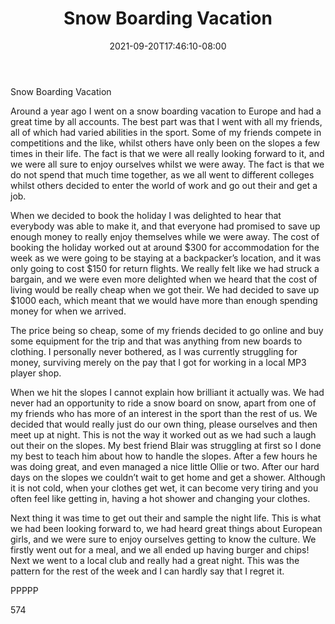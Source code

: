 ﻿---
title: "Snow Boarding Vacation"
date: 2021-09-20T17:46:10-08:00
description: "Text Tips for Web Success"
featured_image: "/images/Text.jpg"
tags: ["Text"]
---

Snow Boarding Vacation

Around a year ago I went on a snow boarding vacation to Europe and had a great time by all accounts. The best part was that I went with all my friends, all of which had varied abilities in the sport. Some of my friends compete in competitions and the like, whilst others have only been on the slopes a few times in their life. The fact is that we were all really looking forward to it, and we were all sure to enjoy ourselves whilst we were away. The fact is that we do not spend that much time together, as we all went to different colleges whilst others decided to enter the world of work and go out their and get a job. 

When we decided to book the holiday I was delighted to hear that everybody was able to make it, and that everyone had promised to save up enough money to really enjoy themselves while we were away. The cost of booking the holiday worked out at around $300 for accommodation for the week as we were going to be staying at a backpacker’s location, and it was only going to cost $150 for return flights. We really felt like we had struck a bargain, and we were even more delighted when we heard that the cost of living would be really cheap when we got their. We had decided to save up $1000 each, which meant that we would have more than enough spending money for when we arrived. 

The price being so cheap, some of my friends decided to go online and buy some equipment for the trip and that was anything from new boards to clothing. I personally never bothered, as I was currently struggling for money, surviving merely on the pay that I got for working in a local MP3 player shop. 

When we hit the slopes I cannot explain how brilliant it actually was. We had never had an opportunity to ride a snow board on snow, apart from one of my friends who has more of an interest in the sport than the rest of us. We decided that would really just do our own thing, please ourselves and then meet up at night. This is not the way it worked out as we had such a laugh out their on the slopes. My best friend Blair was struggling at first so I done my best to teach him about how to handle the slopes. After a few hours he was doing great, and even managed a nice little Ollie or two. After our hard days on the slopes we couldn’t wait to get home and get a shower. Although it is not cold, when your clothes get wet, it can become very tiring and you often feel like getting in, having a hot shower and changing your clothes.

Next thing it was time to get out their and sample the night life. This is what we had been looking forward to, we had heard great things about European girls, and we were sure to enjoy ourselves getting to know the culture. We firstly went out for a meal, and we all ended up having burger and chips! Next we went to a local club and really had a great night. This was the pattern for the rest of the week and I can hardly say that I regret it.

PPPPP  

574

